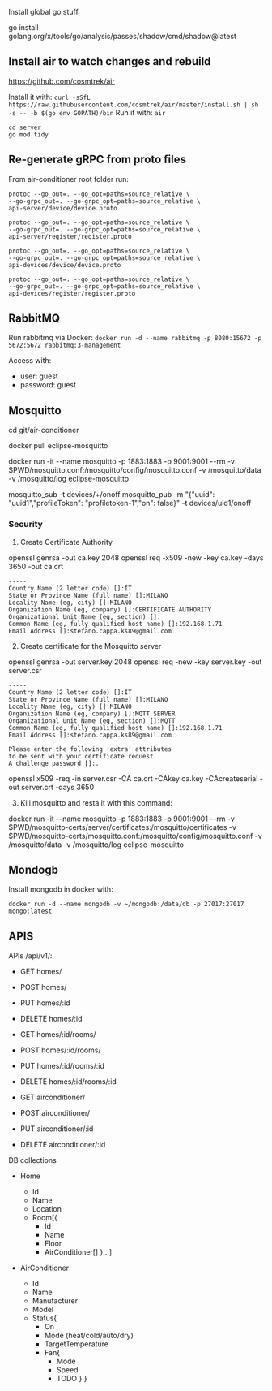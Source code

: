 Install global go stuff

go install golang.org/x/tools/go/analysis/passes/shadow/cmd/shadow@latest

## Install air to watch changes and rebuild

https://github.com/cosmtrek/air

Install it with: `curl -sSfL https://raw.githubusercontent.com/cosmtrek/air/master/install.sh | sh -s -- -b $(go env GOPATH)/bin`
Run it with: `air`

```
cd server
go mod tidy
```

## Re-generate gRPC from proto files

From air-conditioner root folder run:

```
protoc --go_out=. --go_opt=paths=source_relative \
--go-grpc_out=. --go-grpc_opt=paths=source_relative \
api-server/device/device.proto

protoc --go_out=. --go_opt=paths=source_relative \
--go-grpc_out=. --go-grpc_opt=paths=source_relative \
api-server/register/register.proto

protoc --go_out=. --go_opt=paths=source_relative \
--go-grpc_out=. --go-grpc_opt=paths=source_relative \
api-devices/device/device.proto

protoc --go_out=. --go_opt=paths=source_relative \
--go-grpc_out=. --go-grpc_opt=paths=source_relative \
api-devices/register/register.proto
```

## RabbitMQ
Run rabbitmq via Docker:
`docker run -d --name rabbitmq -p 8080:15672 -p 5672:5672 rabbitmq:3-management`

Access with:
- user: guest
- password: guest


## Mosquitto
cd git/air-conditioner

docker pull eclipse-mosquitto

docker run -it --name mosquitto -p 1883:1883 -p 9001:9001 --rm -v $PWD/mosquitto.conf:/mosquitto/config/mosquitto.conf -v /mosquitto/data -v /mosquitto/log eclipse-mosquitto

mosquitto_sub -t devices/+/onoff
mosquitto_pub -m "{\"uuid\": \"uuid1\",\"profileToken\": \"profiletoken-1\",\"on\": false}" -t devices/uid1/onoff

### Security

1. Create Certificate Authority

  openssl genrsa -out ca.key 2048
  openssl req -x509 -new -key ca.key -days 3650 -out ca.crt

  ```
  -----
  Country Name (2 letter code) []:IT
  State or Province Name (full name) []:MILANO
  Locality Name (eg, city) []:MILANO
  Organization Name (eg, company) []:CERTIFICATE AUTHORITY
  Organizational Unit Name (eg, section) []:
  Common Name (eg, fully qualified host name) []:192.168.1.71
  Email Address []:stefano.cappa.ks89@gmail.com
  ```

2. Create certificate for the Mosquitto server

  openssl genrsa -out server.key 2048
  openssl req -new -key server.key -out server.csr

  ```
  -----
  Country Name (2 letter code) []:IT
  State or Province Name (full name) []:MILANO
  Locality Name (eg, city) []:MILANO
  Organization Name (eg, company) []:MQTT SERVER
  Organizational Unit Name (eg, section) []:MQTT
  Common Name (eg, fully qualified host name) []:192.168.1.71
  Email Address []:stefano.cappa.ks89@gmail.com
  
  Please enter the following 'extra' attributes
  to be sent with your certificate request
  A challenge password []:.
  ```

  openssl x509 -req -in server.csr -CA ca.crt -CAkey ca.key -CAcreateserial -out server.crt -days 3650

3. Kill mosquitto and resta it with this command:

  docker run -it --name mosquitto -p 1883:1883 -p 9001:9001 --rm -v $PWD/mosquitto-certs/server/certificates:/mosquitto/certificates -v $PWD/mosquitto-certs/mosquitto.conf:/mosquitto/config/mosquitto.conf -v /mosquitto/data -v /mosquitto/log eclipse-mosquitto



## Mondogb

Install mongodb in docker with:

```
docker run -d --name mongodb -v ~/mongodb:/data/db -p 27017:27017 mongo:latest
```


## APIS

APIs /api/v1/:

- GET homes/
- POST homes/
- PUT homes/:id
- DELETE homes/:id
- GET homes/:id/rooms/
- POST homes/:id/rooms/
- PUT homes/:id/rooms/:id
- DELETE homes/:id/rooms/:id

- GET airconditioner/
- POST airconditioner/
- PUT airconditioner/:id
- DELETE airconditioner/:id


DB collections

- Home
  - Id
  - Name
  - Location
  - Room[{
    - Id
    - Name
    - Floor
    - AirConditioner[]
  }...]

- AirConditioner
  - Id
  - Name
  - Manufacturer
  - Model
  - Status{
    - On
    - Mode (heat/cold/auto/dry)
    - TargetTemperature
    - Fan{
      - Mode
      - Speed
      - TODO
    }
  }
  


